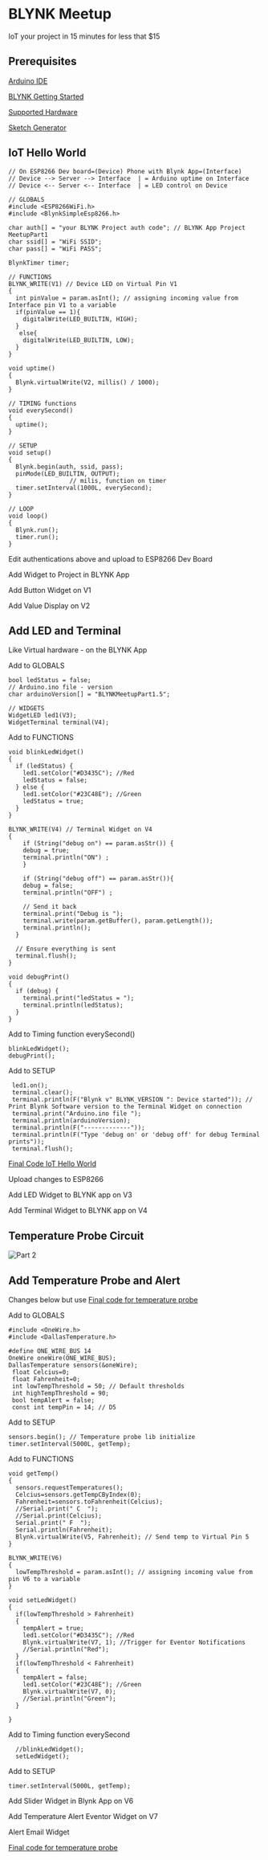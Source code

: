 # BLYNK Meetup
IoT your project in 15 minutes for less that $15
## Prerequisites

[Arduino IDE](https://www.arduino.cc/en/Main/Software/ "Arduino IDE")

[BLYNK Getting Started](https://www.blynk.cc/getting-started/ "BLYNK Getting Started")

[Supported Hardware](https://github.com/blynkkk/blynkkk.github.io/blob/master/SupportedHardware.md "Supported Hardware")

[Sketch Generator](http://examples.blynk.cc/ "Sketch Generator")

## IoT Hello World
```
// On ESP8266 Dev board=(Device) Phone with Blynk App=(Interface) 
// Device --> Server --> Interface  | = Arduino uptime on Interface
// Device <-- Server <-- Interface  | = LED control on Device

// GLOBALS
#include <ESP8266WiFi.h>
#include <BlynkSimpleEsp8266.h>

char auth[] = "your BLYNK Project auth code"; // BLYNK App Project MeetupPart1
char ssid[] = "WiFi SSID"; 
char pass[] = "WiFi PASS";

BlynkTimer timer;

// FUNCTIONS
BLYNK_WRITE(V1) // Device LED on Virtual Pin V1
{
  int pinValue = param.asInt(); // assigning incoming value from Interface pin V1 to a variable
  if(pinValue == 1){
    digitalWrite(LED_BUILTIN, HIGH);
  }
   else{
    digitalWrite(LED_BUILTIN, LOW);
  }
}

void uptime()
{
  Blynk.virtualWrite(V2, millis() / 1000);
}

// TIMING functions
void everySecond() 
{
  uptime();   
}

// SETUP
void setup()
{
  Blynk.begin(auth, ssid, pass);
  pinMode(LED_BUILTIN, OUTPUT); 
                 // milis, function on timer  
  timer.setInterval(1000L, everySecond); 
}

// LOOP
void loop()
{
  Blynk.run();
  timer.run(); 
}
```
Edit authentications above and upload to ESP8266 Dev Board 

Add Widget to Project in BLYNK App

Add Button Widget on V1

Add Value Display on V2

## Add LED and Terminal
Like Virtual hardware - on the BLYNK App

Add to GLOBALS
```
bool ledStatus = false;
// Arduino.ino file - version
char arduinoVersion[] = "BLYNKMeetupPart1.5";

// WIDGETS
WidgetLED led1(V3);
WidgetTerminal terminal(V4);
```
Add to FUNCTIONS
```
void blinkLedWidget()
{
  if (ledStatus) {
    led1.setColor("#D3435C"); //Red
    ledStatus = false;
  } else {
    led1.setColor("#23C48E"); //Green
    ledStatus = true;
  }
}

BLYNK_WRITE(V4) // Terminal Widget on V4
{
    if (String("debug on") == param.asStr()) {
    debug = true;
    terminal.println("ON") ;
    } 
    
    if (String("debug off") == param.asStr()){
    debug = false;
    terminal.println("OFF") ;
    
    // Send it back
    terminal.print("Debug is ");
    terminal.write(param.getBuffer(), param.getLength());
    terminal.println();
  }

  // Ensure everything is sent
  terminal.flush();
}

void debugPrint()
{
  if (debug) {
    terminal.print("ledStatus = ");
    terminal.println(ledStatus); 
  }
}
```
Add to Timing function everySecond()
```
blinkLedWidget();
debugPrint(); 
```
Add to SETUP
```
 led1.on();
 terminal.clear();
 terminal.println(F("Blynk v" BLYNK_VERSION ": Device started")); // Print Blynk Software version to the Terminal Widget on connection
 terminal.print("Arduino.ino file ");
 terminal.println(arduinoVersion);
 terminal.println(F("-------------"));
 terminal.println(F("Type 'debug on' or 'debug off' for debug Terminal prints"));
 terminal.flush();
```

[Final Code IoT Hello World](https://github.com/fatcatfablab/IoT4Makers/blob/master/BLYNKMeetup/BLYNKMeetupPart1.ino "Final Code IoT Hello World")

Upload changes to ESP8266

Add LED Widget to BLYNK app on V3

Add Terminal Widget to BLYNK app on V4 

## Temperature Probe Circuit
![Part 2](images/MeetupPart2.PNG?raw=true "Part 2")

## Add Temperature Probe and Alert 
Changes below but use [Final code for temperature probe](https://github.com/fatcatfablab/IoT4Makers/blob/master/BLYNKMeetup/BLYNKMeetupPart2.ino "Final Code Temperature Probe")

Add to GLOBALS
```
#include <OneWire.h>
#include <DallasTemperature.h>

#define ONE_WIRE_BUS 14
OneWire oneWire(ONE_WIRE_BUS);
DallasTemperature sensors(&oneWire);
 float Celcius=0;
 float Fahrenheit=0;
 int lowTempThreshold = 50; // Default thresholds
 int highTempThreshold = 90;
 bool tempAlert = false;
 const int tempPin = 14; // D5
```
Add to SETUP
```
sensors.begin(); // Temperature probe lib initialize
timer.setInterval(5000L, getTemp);
```

Add to FUNCTIONS
```
void getTemp()
{
  sensors.requestTemperatures(); 
  Celcius=sensors.getTempCByIndex(0);
  Fahrenheit=sensors.toFahrenheit(Celcius);
  //Serial.print(" C  ");
  //Serial.print(Celcius);
  Serial.print(" F  ");
  Serial.println(Fahrenheit); 
  Blynk.virtualWrite(V5, Fahrenheit); // Send temp to Virtual Pin 5
}

BLYNK_WRITE(V6)
{
  lowTempThreshold = param.asInt(); // assigning incoming value from pin V6 to a variable
}

void setLedWidget()
{
  if(lowTempThreshold > Fahrenheit)
  {
    tempAlert = true;
    led1.setColor("#D3435C"); //Red
    Blynk.virtualWrite(V7, 1); //Trigger for Eventor Notifications
    //Serial.println("Red");
  }
  if(lowTempThreshold < Fahrenheit)
  {
    tempAlert = false;
    led1.setColor("#23C48E"); //Green
    Blynk.virtualWrite(V7, 0);
    //Serial.println("Green");
  }

}

```
Add to Timing function everySecond
```
  //blinkLedWidget(); 
  setLedWidget();
```
Add to SETUP
```
timer.setInterval(5000L, getTemp);
```
Add Slider Widget in Blynk App on V6

Add Temperature Alert Eventor Widget on V7

Alert Email Widget

[Final code for temperature probe](https://github.com/fatcatfablab/IoT4Makers/blob/master/BLYNKMeetup/BLYNKMeetupPart2.ino "Final Code Temperature Probe")

<!-- ![IoT4Makers](images/BlynkMeetup2.png?raw=true "Meetup") -->
